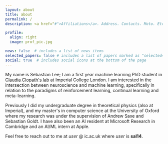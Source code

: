 ```yaml
---
layout: about
title: about
permalink: /
description: <a href="#">Affiliations</a>. Address. Contacts. Moto. Etc.

profile:
  align: right
  image: prof_pic.jpg

news: false  # includes a list of news items
selected_papers: false # includes a list of papers marked as "selected={true}"
social: true  # includes social icons at the bottom of the page
---
```


My name is Sebastian Lee; I am a first year machine learning PhD student in [Claudia Clopath's lab](http://www.bg.ic.ac.uk/research/c.clopath/) at Imperial College London. I am interested in the intersection between neuroscience and machine learning, specifically in relation to the paradigms of reinforcement learning, continual learning and meta-learning.

Previously I did my undergraduate degree in theoretical physics (also at Imperial), and my master's in computer science at the University of Oxford where my research was under the supervision of Andrew Saxe and Sebastian Goldt. I have also been an AI resident at Microsoft Research in Cambridge and an AI/ML intern at Apple. 

Feel free to reach out to me at _user_ @ ic.ac.uk where _user_ is __sal14__.
